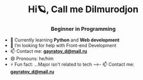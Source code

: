 <h1 align="center">Hi🪐, Call me Dilmurodjon</h1>
<h3 align="center">Beginner in Programming</h3>

- 📖 Currently learning **Python** and **Web development**
- 🤔 I’m looking for help with Front-end Development
- 📫 Contact me: **gayratov_d@mail.ru**
- 😄 Pronouns: he/him
- ⚡ Fun fact: ...Major isn't related to tech
-->- 📫 Contact me: **gayratov_d@mail.ru**
